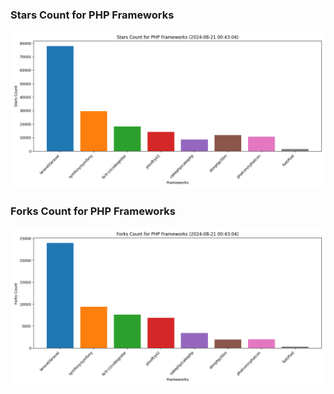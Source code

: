 ### Stars Count for PHP Frameworks

![Stars Chart](./archive/charts/20240821004304_stars_count.png)

### Forks Count for PHP Frameworks

![Forks Chart](./archive/charts/20240821004304_forks_count.png)

